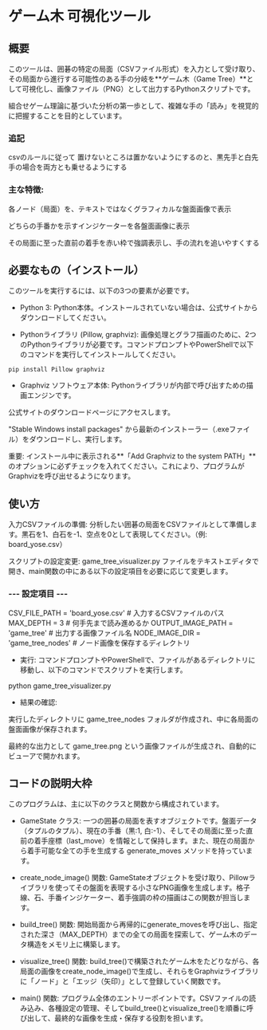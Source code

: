 # ゲーム木 可視化ツール 
## 概要
このツールは、囲碁の特定の局面（CSVファイル形式）を入力として受け取り、その局面から進行する可能性のある手の分岐を**ゲーム木（Game Tree）**として可視化し、画像ファイル（PNG）として出力するPythonスクリプトです。

組合せゲーム理論に基づいた分析の第一歩として、複雑な手の「読み」を視覚的に把握することを目的としています。


### 追記
csvのルールに従って
置けないところは置かないようにするのと、黒先手と白先手の場合を両方とも乗せるようにする
### 主な特徴:

各ノード（局面）を、テキストではなくグラフィカルな盤面画像で表示

どちらの手番かを示すインジケーターを各盤面画像に表示

その局面に至った直前の着手を赤い枠で強調表示し、手の流れを追いやすくする

## 必要なもの（インストール）
このツールを実行するには、以下の3つの要素が必要です。

- Python 3:
Python本体。インストールされていない場合は、公式サイトからダウンロードしてください。

- Pythonライブラリ (Pillow, graphviz):
画像処理とグラフ描画のために、2つのPythonライブラリが必要です。コマンドプロンプトやPowerShellで以下のコマンドを実行してインストールしてください。

```
pip install Pillow graphviz
```

- Graphviz ソフトウェア本体:
Pythonライブラリが内部で呼び出すための描画エンジンです。

公式サイトのダウンロードページにアクセスします。

"Stable Windows install packages" から最新のインストーラー（.exeファイル）をダウンロードし、実行します。

重要: インストール中に表示される**「Add Graphviz to the system PATH」**のオプションに必ずチェックを入れてください。これにより、プログラムがGraphvizを呼び出せるようになります。

## 使い方
入力CSVファイルの準備:
分析したい囲碁の局面をCSVファイルとして準備します。黒石を1、白石を-1、空点を0として表現してください。（例: board_yose.csv）

スクリプトの設定変更:
game_tree_visualizer.py ファイルをテキストエディタで開き、main関数の中にある以下の設定項目を必要に応じて変更します。

###  --- 設定項目 ---
CSV_FILE_PATH = 'board_yose.csv'  # 入力するCSVファイルのパス
MAX_DEPTH = 3                     # 何手先まで読み進めるか
OUTPUT_IMAGE_PATH = 'game_tree'   # 出力する画像ファイル名
NODE_IMAGE_DIR = 'game_tree_nodes' # ノード画像を保存するディレクトリ

- 実行:
コマンドプロンプトやPowerShellで、ファイルがあるディレクトリに移動し、以下のコマンドでスクリプトを実行します。

python game_tree_visualizer.py

- 結果の確認:

実行したディレクトリに game_tree_nodes フォルダが作成され、中に各局面の盤面画像が保存されます。

最終的な出力として game_tree.png という画像ファイルが生成され、自動的にビューアで開かれます。

## コードの説明大枠
このプログラムは、主に以下のクラスと関数から構成されています。

- GameState クラス:
一つの囲碁の局面を表すオブジェクトです。盤面データ（タプルのタプル）、現在の手番（黒:1, 白:-1）、そしてその局面に至った直前の着手座標（last_move）を情報として保持します。また、現在の局面から着手可能な全ての手を生成する generate_moves メソッドを持っています。

- create_node_image() 関数:
GameStateオブジェクトを受け取り、Pillowライブラリを使ってその盤面を表現する小さなPNG画像を生成します。格子線、石、手番インジケーター、着手強調の枠の描画はこの関数が担当します。

- build_tree() 関数:
開始局面から再帰的にgenerate_movesを呼び出し、指定された深さ（MAX_DEPTH）までの全ての局面を探索して、ゲーム木のデータ構造をメモリ上に構築します。

- visualize_tree() 関数:
build_tree()で構築されたゲーム木をたどりながら、各局面の画像をcreate_node_image()で生成し、それらをGraphvizライブラリに「ノード」と「エッジ（矢印）」として登録していく関数です。

- main() 関数:
プログラム全体のエントリーポイントです。CSVファイルの読み込み、各種設定の管理、そしてbuild_tree()とvisualize_tree()を順番に呼び出して、最終的な画像を生成・保存する役割を担います。